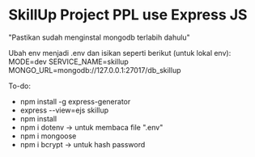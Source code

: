 # SkillUp Project PPL use Express JS

"Pastikan sudah menginstal mongodb terlabih dahulu"

Ubah env menjadi .env dan isikan seperti berikut (untuk lokal env):
MODE=dev
SERVICE_NAME=skillup
MONGO_URL=mongodb://127.0.0.1:27017/db_skillup

To-do:
- npm install -g express-generator
- express --view=ejs skillup 
- npm install
- npm i dotenv -> untuk membaca file ".env"
- npm i mongoose
- npm i bcrypt  -> untuk hash password